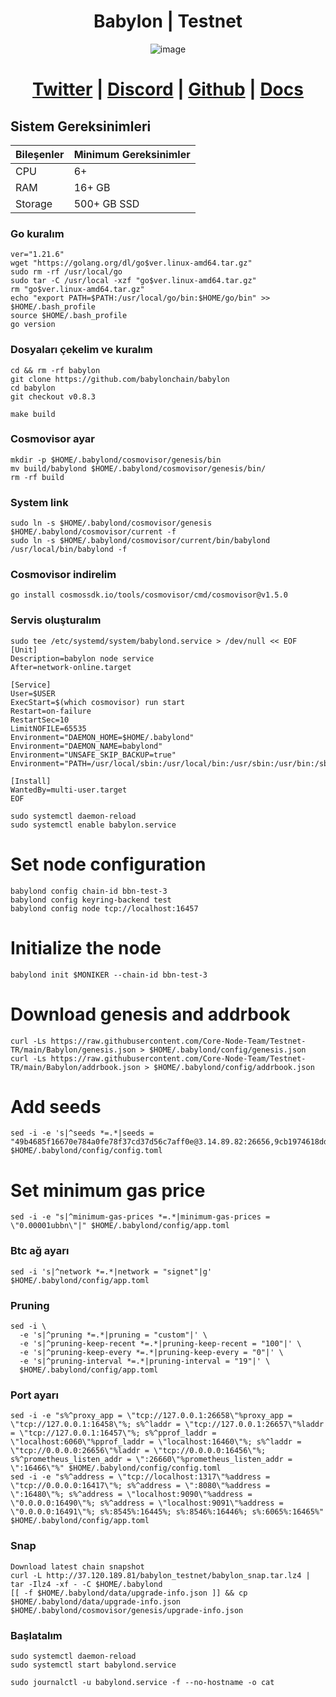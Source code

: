 <h1 align="center"> Babylon | Testnet </h1>

<div align="center"
     
![image](https://github.com/Core-Node-Team/Testnet-TR/assets/108215275/f486baf6-ba52-46a4-a270-2863f5626e9c)
   
     
# [Twitter](https://twitter.com/babylon_chain) | [Discord](https://discord.gg/exuVuXX8Jt) | [Github](https://github.com/babylonchain/) | [Docs](https://docs.babylonchain.io/)   
     
 </div>

## Sistem Gereksinimleri
| Bileşenler | Minimum Gereksinimler | 
| ------------ | ------------ |
| CPU |	6+ |
| RAM	| 16+ GB |
| Storage	| 500+ GB SSD |

### Go kuralım
```
ver="1.21.6"
wget "https://golang.org/dl/go$ver.linux-amd64.tar.gz"
sudo rm -rf /usr/local/go
sudo tar -C /usr/local -xzf "go$ver.linux-amd64.tar.gz"
rm "go$ver.linux-amd64.tar.gz"
echo "export PATH=$PATH:/usr/local/go/bin:$HOME/go/bin" >> $HOME/.bash_profile
source $HOME/.bash_profile
go version
```
### Dosyaları çekelim ve kuralım
```
cd && rm -rf babylon
git clone https://github.com/babylonchain/babylon
cd babylon
git checkout v0.8.3
```
```
make build
```
### Cosmovisor ayar
```
mkdir -p $HOME/.babylond/cosmovisor/genesis/bin
mv build/babylond $HOME/.babylond/cosmovisor/genesis/bin/
rm -rf build
```
### System link
```
sudo ln -s $HOME/.babylond/cosmovisor/genesis $HOME/.babylond/cosmovisor/current -f
sudo ln -s $HOME/.babylond/cosmovisor/current/bin/babylond /usr/local/bin/babylond -f
```

### Cosmovisor indirelim
```
go install cosmossdk.io/tools/cosmovisor/cmd/cosmovisor@v1.5.0
```
### Servis oluşturalım
```
sudo tee /etc/systemd/system/babylond.service > /dev/null << EOF
[Unit]
Description=babylon node service
After=network-online.target

[Service]
User=$USER
ExecStart=$(which cosmovisor) run start
Restart=on-failure
RestartSec=10
LimitNOFILE=65535
Environment="DAEMON_HOME=$HOME/.babylond"
Environment="DAEMON_NAME=babylond"
Environment="UNSAFE_SKIP_BACKUP=true"
Environment="PATH=/usr/local/sbin:/usr/local/bin:/usr/sbin:/usr/bin:/sbin:/bin:/usr/games:/usr/local/games:/snap/bin:$HOME/.babylond/cosmovisor/current/bin"

[Install]
WantedBy=multi-user.target
EOF
```
```
sudo systemctl daemon-reload
sudo systemctl enable babylon.service
```

# Set node configuration
```
babylond config chain-id bbn-test-3
babylond config keyring-backend test
babylond config node tcp://localhost:16457
```
# Initialize the node
```
babylond init $MONIKER --chain-id bbn-test-3
```
# Download genesis and addrbook
```
curl -Ls https://raw.githubusercontent.com/Core-Node-Team/Testnet-TR/main/Babylon/genesis.json > $HOME/.babylond/config/genesis.json
curl -Ls https://raw.githubusercontent.com/Core-Node-Team/Testnet-TR/main/Babylon/addrbook.json > $HOME/.babylond/config/addrbook.json
```
# Add seeds
```
sed -i -e 's|^seeds *=.*|seeds = "49b4685f16670e784a0fe78f37cd37d56c7aff0e@3.14.89.82:26656,9cb1974618ddd541c9a4f4562b842b96ffaf1446@3.16.63.237:26656"|' $HOME/.babylond/config/config.toml
```
# Set minimum gas price
```
sed -i -e "s|^minimum-gas-prices *=.*|minimum-gas-prices = \"0.00001ubbn\"|" $HOME/.babylond/config/app.toml
```
### Btc ağ ayarı
```
sed -i 's|^network *=.*|network = "signet"|g' $HOME/.babylond/config/app.toml
```
### Pruning
```
sed -i \
  -e 's|^pruning *=.*|pruning = "custom"|' \
  -e 's|^pruning-keep-recent *=.*|pruning-keep-recent = "100"|' \
  -e 's|^pruning-keep-every *=.*|pruning-keep-every = "0"|' \
  -e 's|^pruning-interval *=.*|pruning-interval = "19"|' \
  $HOME/.babylond/config/app.toml
```
### Port ayarı
```
sed -i -e "s%^proxy_app = \"tcp://127.0.0.1:26658\"%proxy_app = \"tcp://127.0.0.1:16458\"%; s%^laddr = \"tcp://127.0.0.1:26657\"%laddr = \"tcp://127.0.0.1:16457\"%; s%^pprof_laddr = \"localhost:6060\"%pprof_laddr = \"localhost:16460\"%; s%^laddr = \"tcp://0.0.0.0:26656\"%laddr = \"tcp://0.0.0.0:16456\"%; s%^prometheus_listen_addr = \":26660\"%prometheus_listen_addr = \":16466\"%" $HOME/.babylond/config/config.toml
sed -i -e "s%^address = \"tcp://localhost:1317\"%address = \"tcp://0.0.0.0:16417\"%; s%^address = \":8080\"%address = \":16480\"%; s%^address = \"localhost:9090\"%address = \"0.0.0.0:16490\"%; s%^address = \"localhost:9091\"%address = \"0.0.0.0:16491\"%; s%:8545%:16445%; s%:8546%:16446%; s%:6065%:16465%" $HOME/.babylond/config/app.toml
```
### Snap
```
Download latest chain snapshot
curl -L http://37.120.189.81/babylon_testnet/babylon_snap.tar.lz4 | tar -Ilz4 -xf - -C $HOME/.babylond
[[ -f $HOME/.babylond/data/upgrade-info.json ]] && cp $HOME/.babylond/data/upgrade-info.json $HOME/.babylond/cosmovisor/genesis/upgrade-info.json
```
### Başlatalım
```
sudo systemctl daemon-reload
sudo systemctl start babylond.service
```
```
sudo journalctl -u babylond.service -f --no-hostname -o cat
```
